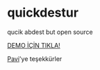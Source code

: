 # quickdestur
qucik abdest but open source

<a href="https://darkao.github.io/quickdestur/" target="_blank">DEMO İÇİN TIKLA!</a>

<a href="https://www.twitch.tv/pavi">Pavi</a>'ye teşekkürler 
